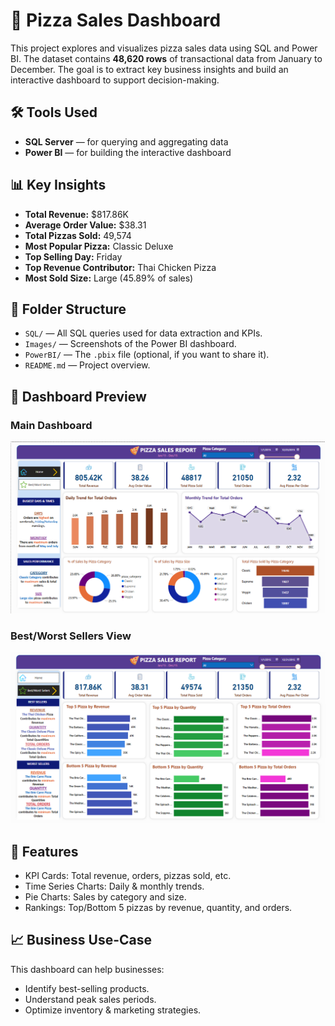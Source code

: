 # 🍕 Pizza Sales Dashboard

This project explores and visualizes pizza sales data using SQL and Power BI. The dataset contains **48,620 rows** of transactional data from January to December. The goal is to extract key business insights and build an interactive dashboard to support decision-making.

## 🛠️ Tools Used
- **SQL Server** — for querying and aggregating data
- **Power BI** — for building the interactive dashboard

## 📊 Key Insights
- **Total Revenue:** $817.86K
- **Average Order Value:** $38.31
- **Total Pizzas Sold:** 49,574
- **Most Popular Pizza:** Classic Deluxe
- **Top Selling Day:** Friday
- **Top Revenue Contributor:** Thai Chicken Pizza
- **Most Sold Size:** Large (45.89% of sales)

## 📁 Folder Structure
- `SQL/` — All SQL queries used for data extraction and KPIs.
- `Images/` — Screenshots of the Power BI dashboard.
- `PowerBI/` — The `.pbix` file (optional, if you want to share it).
- `README.md` — Project overview.

## 📸 Dashboard Preview
### Main Dashboard
![Main Dashboard](https://github.com/sitinursalamah/Pizza-Sales-Dashboard/blob/main/Images/dashboard_main.png)

### Best/Worst Sellers View
![Best/Worst Sellers](https://github.com/sitinursalamah/Pizza-Sales-Dashboard/blob/main/Images/dashboard_best_worst.png)

## 📌 Features
- KPI Cards: Total revenue, orders, pizzas sold, etc.
- Time Series Charts: Daily & monthly trends.
- Pie Charts: Sales by category and size.
- Rankings: Top/Bottom 5 pizzas by revenue, quantity, and orders.

## 📈 Business Use-Case
This dashboard can help businesses:
- Identify best-selling products.
- Understand peak sales periods.
- Optimize inventory & marketing strategies.
